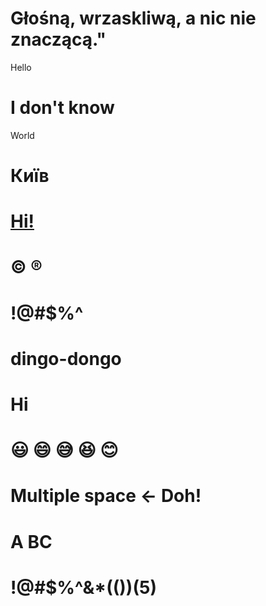 # Głośną, wrzaskliwą, a nic nie znaczącą."

Hello

# I don't know

World

# Київ

# <u>Hi!</u>

# &copy; &reg;

# !@#$%^

# dingo-dongo

# Hi

# 😃 😄 😅 😆 😊

# Multiple space           <- Doh!

# A            BC

# !@#$%^&*(())(5)
